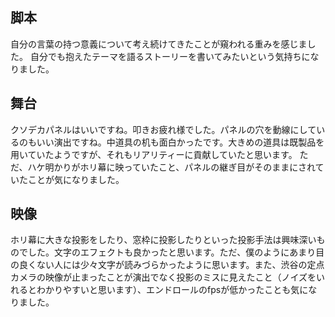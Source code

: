 ## 脚本
自分の言葉の持つ意義について考え続けてきたことが窺われる重みを感じました。 自分でも抱えたテーマを語るストーリーを書いてみたいという気持ちになりました。

## 舞台
クソデカパネルはいいですね。叩きお疲れ様でした。パネルの穴を動線にしているのもいい演出ですね。中道具の机も面白かったです。大きめの道具は既製品を用いていたようですが、それもリアリティーに貢献していたと思います。
ただ、ハケ明かりがホリ幕に映っていたこと、パネルの継ぎ目がそのままにされていたことが気になりました。

## 映像
ホリ幕に大きな投影をしたり、窓枠に投影したりといった投影手法は興味深いものでした。文字のエフェクトも良かったと思います。ただ、僕のようにあまり目の良くない人には少々文字が読みづらかったように思います。また、渋谷の定点カメラの映像が止まったことが演出でなく投影のミスに見えたこと（ノイズをいれるとわかりやすいと思います）、エンドロールのfpsが低かったことも気になりました。
